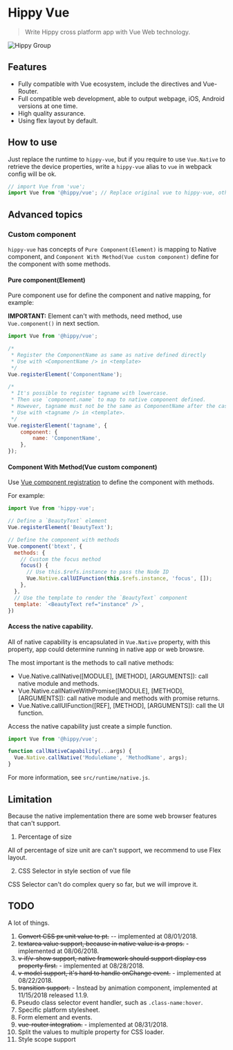 # Hippy Vue

> Write Hippy cross platform app with Vue Web technology.

![Hippy Group](https://img.shields.io/badge/group-Hippy-blue.svg)

## Features

* Fully compatible with Vue ecosystem, include the directives and Vue-Router.
* Full compatible web development, able to output webpage, iOS, Android versions at one time.
* High quality assurance.
* Using flex layout by default.

## How to use

Just replace the runtime to `hippy-vue`, but if you require to use `Vue.Native` to retrieve the device properties,
write a `hippy-vue` alias to `vue` in webpack config will be ok.

```javascript
// import Vue from 'vue';
import Vue from '@hippy/vue'; // Replace original vue to hippy-vue, others are all the same.
```

## Advanced topics

### Custom component

`hippy-vue` has concepts of `Pure Component(Element)` is mapping to Native component, and `Component With Method(Vue custom component)`
define for the component with some methods.

#### Pure component(Element)

Pure component use for define the component and native mapping, for example:

**IMPORTANT:** Element can't with methods, need method, use `Vue.component()` in next section.

```javascript
import Vue from '@hippy/vue';

/*
 * Register the ComponentName as same as native defined directly
 * Use with <ComponentName /> in <template>
 */
Vue.registerElement('ComponentName');

/*
 * It's possible to register tagname with lowercase.
 * Then use `component.name` to map to native component defined.
 * However, tagname must not be the same as ComponentName after the case ignored.
 * Use with <tagname /> in <template>.
 */
Vue.registerElement('tagname', {
    component: {
        name: 'ComponentName',
    },
});
```

#### Component With Method(Vue custom component)

Use [Vue component registration](https://vuejs.org/v2/guide/components-registration.html) to define the component with methods.

For example:

```javascript
import Vue from 'hippy-vue';

// Define a `BeautyText` element
Vue.registerElement('BeautyText');

// Define the component with methods
Vue.component('btext', {
  methods: {
    // Custom the focus method
    focus() {
      // Use this.$refs.instance to pass the Node ID
      Vue.Native.callUIFunction(this.$refs.instance, 'focus', []);
    },
  },
  // Use the template to render the `BeautyText` component
  template: `<BeautyText ref="instance" />`,
})
```

#### Access the native capability.

All of native capability is encapsulated in `Vue.Native` property, with this property, app could determine running in
native app or web browsre.

The most important is the methods to call native methods:

* Vue.Native.callNative([MODULE], [METHOD], [ARGUMENTS]): call native module and methods.
* Vue.Native.callNativeWithPromise([MODULE], [METHOD], [ARGUMENTS]): call native module and methods with promise returns.
* Vue.Native.callUIFunction([REF], [METHOD], [ARGUMENTS]): call the UI function.

Access the native capability just create a simple function.

```javascript
import Vue from '@hippy/vue';

function callNativeCapability(...args) {
  Vue.Native.callNative('ModuleName', 'MethodName', args);
}
```

For more information, see `src/runtime/native.js`.

## Limitation

Because the native implementation there are some web browser features that can't support.

1. Percentage of size

All of percentage of size unit are can't support, we recommend to use Flex layout.

2. CSS Selector in style section of vue file

CSS Selector can't do complex query so far, but we will improve it.

## TODO

  A lot of things.

  1. ~~Convert CSS px unit value to pt.~~ -- implemented at 08/01/2018.
  2. ~~textarea value support, because in native value is a props.~~ - implemented at 08/06/2018.
  3. ~~v-if/v-show support, native framework should support display css property first.~~ - implemented at 08/28/2018.
  4. ~~v-model support, it's hard to handle onChange event.~~ - implemented at 08/22/2018.
  5. ~~transition support.~~ - Instead by animation component, implemented at 11/15/2018 released 1.1.9.
  6. Pseudo class selector event handler, such as `.class-name:hover`.
  7. Specific platform stylesheet.
  8. Form element and events.
  9. ~~vue-router integration.~~ - implemented at 08/31/2018.
  10. Split the values to multiple property for CSS loader.
  11. Style scope support
